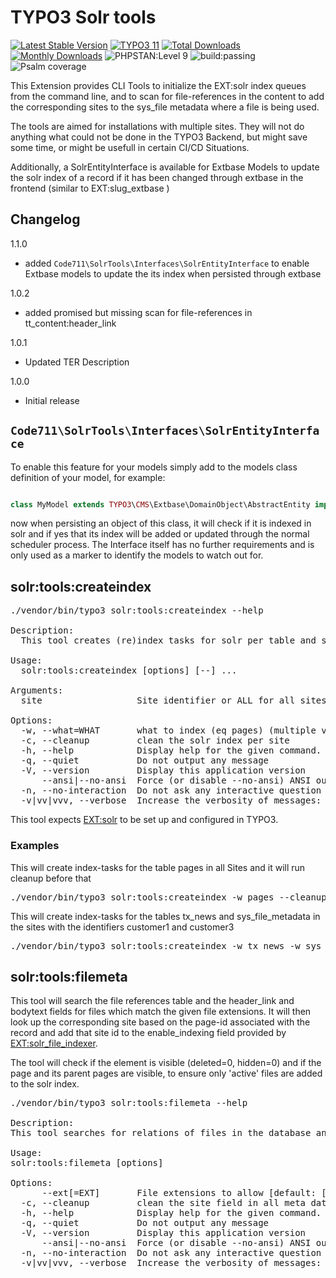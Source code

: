 # TYPO3 Solr tools

[![Latest Stable Version](https://poser.pugx.org/code711/solrtools/v/stable.svg)](https://extensions.typo3.org/code711/solrtools/)
[![TYPO3 11](https://img.shields.io/badge/TYPO3-11-orange.svg)](https://get.typo3.org/version/11)
[![Total Downloads](https://poser.pugx.org/code711/solrtools/d/total.svg)](https://packagist.org/packages/code711/solrtools)
[![Monthly Downloads](https://poser.pugx.org/code711/solrtools/d/monthly)](https://packagist.org/packages/sudhaus7/logformatter)
![PHPSTAN:Level 9](https://img.shields.io/badge/PHPStan-level%209-brightgreen.svg?style=flat])
![build:passing](https://img.shields.io/badge/build-passing-brightgreen.svg?style=flat])
![Psalm coverage](https://shepherd.dev/github/sudhaus7/typo3-logformatter/coverage.svg)

This Extension provides CLI Tools to initialize the EXT:solr index queues from the command line, and to scan for file-references in the content to add the corresponding sites to the sys_file metadata where a file is being used.

The tools are aimed for installations with multiple sites. They will not do anything what could not be done in the TYPO3 Backend, but might save some time, or might be usefull in certain CI/CD Situations.

Additionally, a SolrEntityInterface is available for Extbase Models to update the solr index of a record if it has been changed through extbase in the frontend (similar to EXT:slug_extbase )

## Changelog

1.1.0
- added `Code711\SolrTools\Interfaces\SolrEntityInterface` to enable Extbase models to update the its index when persisted through extbase

1.0.2
- added promised but missing scan for file-references in tt_content:header_link

1.0.1
- Updated TER Description

1.0.0
- Initial release

## `Code711\SolrTools\Interfaces\SolrEntityInterface`

To enable this feature for your models simply add to the models class definition of your model, for example:

```php

class MyModel extends TYPO3\CMS\Extbase\DomainObject\AbstractEntity implements \Code711\SolrTools\Interfaces\SolrEntityInterface

```

now when persisting an object of this class, it will check if it is indexed in solr and if yes that its index will be added or updated through the normal scheduler process.
The Interface itself has no further requirements and is only used as a marker to identify the models to watch out for.

## solr:tools:createindex

<pre>
./vendor/bin/typo3 solr:tools:createindex --help

Description:
  This tool creates (re)index tasks for solr per table and site or all sites

Usage:
  solr:tools:createindex [options] [--] <site>...

Arguments:
  site                  Site identifier or ALL for all sites

Options:
  -w, --what=WHAT       what to index (eq pages) (multiple values allowed)
  -c, --cleanup         clean the solr index per site
  -h, --help            Display help for the given command. When no command is given display help for the list command
  -q, --quiet           Do not output any message
  -V, --version         Display this application version
      --ansi|--no-ansi  Force (or disable --no-ansi) ANSI output
  -n, --no-interaction  Do not ask any interactive question
  -v|vv|vvv, --verbose  Increase the verbosity of messages: 1 for normal output, 2 for more verbose output and 3 for debug
</pre>

This tool expects [EXT:solr](https://extensions.typo3.org/extension/solr) to be set up and configured in TYPO3.

### Examples

This will create index-tasks for the table pages in all Sites and it will run cleanup before that

<pre>./vendor/bin/typo3 solr:tools:createindex -w pages --cleanup ALL</pre>

This will create index-tasks for the tables tx_news and sys_file_metadata in the sites with the identifiers customer1 and customer3

<pre>./vendor/bin/typo3 solr:tools:createindex -w tx_news -w sys_file_metadata customer1 customer3</pre>

## solr:tools:filemeta

This tool will search the file references table and the header_link and bodytext fields for files which match the given file extensions. It will then look up the corresponding site based on the page-id associated with the record and add that site id to the enable_indexing field provided by [EXT:solr_file_indexer](https://extensions.typo3.org/extension/solr_file_indexer).

The tool will check if the element is visible (deleted=0, hidden=0) and if the page and its parent pages are visible, to ensure only 'active' files are added to the solr index.

<pre>
./vendor/bin/typo3 solr:tools:filemeta --help

Description:
This tool searches for relations of files in the database and adds the correct site reference in the Files metadata, in order for EXT:solr to index those files correctly

Usage:
solr:tools:filemeta [options]

Options:
      --ext[=EXT]       File extensions to allow [default: ["doc","docx","pdf"]] (multiple values allowed)
  -c, --cleanup         clean the site field in all meta data
  -h, --help            Display help for the given command. When no command is given display help for the list command
  -q, --quiet           Do not output any message
  -V, --version         Display this application version
      --ansi|--no-ansi  Force (or disable --no-ansi) ANSI output
  -n, --no-interaction  Do not ask any interactive question
  -v|vv|vvv, --verbose  Increase the verbosity of messages: 1 for normal output, 2 for more verbose output and 3 for debug
</pre>




